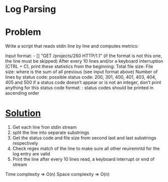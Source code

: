 # Log Parsing

# Problem
Write a script that reads stdin line by line and computes metrics:

Input format: <IP Address> - [<date>] "GET /projects/260 HTTP/1.1" <status code> <file size> (if the format is not this one, the line must be skipped)
After every 10 lines and/or a keyboard interruption (CTRL + C), print these statistics from the beginning:
Total file size: File size: <total size>
where <total size> is the sum of all previous <file size> (see input format above)
Number of lines by status code:
possible status code: 200, 301, 400, 401, 403, 404, 405 and 500
if a status code doesn’t appear or is not an integer, don’t print anything for this status code
format: <status code>: <number>
status codes should be printed in ascending order

# [Solution](./0-stats.py)
1. Get each line fron stdin stream
2. split the line into separate substrings
2. Get the status code and file size from second last and last substrings respectively
3. Check regex match of the line to make sure all other reuiremntd for the log entry are valid
5. Print the line after every 10 lines read, a keyboard interrupt or end of stream

Time complexity => O(n)
Space complexity => O(n)

